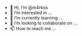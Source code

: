 - 👋 Hi, I’m @m4rkos
- 👀 I’m interested in ...
- 🌱 I’m currently learning ...
- 💞️ I’m looking to collaborate on ...
- 📫 How to reach me ...

<!---
m4rkos/m4rkos is a ✨ special ✨ repository because its `README.md` (this file) appears on your GitHub profile.
You can click the Preview link to take a look at your changes.
--->
